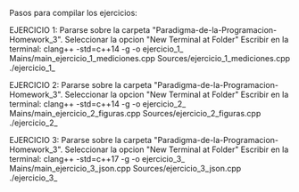 Pasos para compilar los ejercicios:

EJERCICIO 1:
  Pararse sobre la carpeta "Paradigma-de-la-Programacion-Homework_3".
  Seleccionar la opcion "New Terminal at Folder"
  Escribir en la terminal: 
          clang++ -std=c++14 -g -o ejercicio_1_ Mains/main_ejercicio_1_mediciones.cpp Sources/ejercicio_1_mediciones.cpp
          ./ejercicio_1_
          
EJERCICIO 2:
  Pararse sobre la carpeta "Paradigma-de-la-Programacion-Homework_3".
  Seleccionar la opcion "New Terminal at Folder"
  Escribir en la terminal: 
          clang++ -std=c++14 -g -o ejercicio_2_ Mains/main_ejercicio_2_figuras.cpp Sources/ejercicio_2_figuras.cpp
          ./ejercicio_2_
          
EJERCICIO 3:
  Pararse sobre la carpeta "Paradigma-de-la-Programacion-Homework_3".
  Seleccionar la opcion "New Terminal at Folder"
  Escribir en la terminal: 
          clang++ -std=c++17 -g -o ejercicio_3_ Mains/main_ejercicio_3_json.cpp Sources/ejercicio_3_json.cpp
          ./ejercicio_3_      

